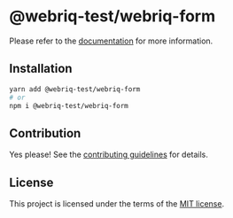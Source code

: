# @webriq-test/webriq-form

Please refer to the [documentation](https://stackshift-ui.webriq.com/docs/components/webriq-form) for more information.

## Installation

```sh
yarn add @webriq-test/webriq-form
# or
npm i @webriq-test/webriq-form
```

## Contribution

Yes please! See the
[contributing guidelines](https://github.com/stackshift-ui/components/master/CONTRIBUTING.md)
for details.

## License

This project is licensed under the terms of the
[MIT license](https://github.com/stackshift-ui/components/master/LICENSE).
